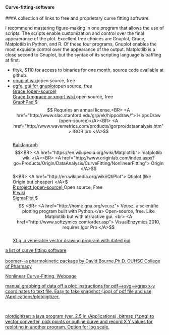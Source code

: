#### Curve-fitting-software
###A collection of links to free and proprietary curve fitting software. 

<p>I recommend mastering figure-making in one program that allows the use of scripts. The scripts enable customization and control over the final appeaerance of the plot. Excellent free choices are Gnuplot, Grace, Matplotlib in Python, and R.
Of these four programs, Gnuplot enables the most exquisite control over the appearance of the output. Matplotlib is a close second to Gnuplot, but the syntax of its scripting language is baffling at first.</p>

- <A name="https://github.com/wojdyr/fityk"> fityk, $110 for access to binaries for one month, source code available at github. </A><BR>
- <A href="http://en.wikipedia.org/wiki/Gnuplot"> gnuplot wiki</A>open source, free<BR>
- <A href="http://pdb.finkproject.org/pdb/package.php/qgfe"> qgfe, gui for gnuplot</A>open source, free<BR>
<A href="http://plasma-gate.weizmann.ac.il/Grace/"> Grace (open-source) </A><BR>
<A href="https://en.wikipedia.org/wiki/Xmgrace"> Grace (xmgrace or xmgr) wiki </A>open source, free<BR>
<A href="http://www.graphpad.com/welcome.htm"> GraphPad </A> $$$ Requries an annual license.<BR>
<A href="http://www.slac.stanford.edu/grp/ek/hippodraw/"> HippoDraw (open-source)</A><BR>
<A href="http://www.wavemetrics.com/products/igorpro/dataanalysis.htm"> IGOR pro  </A>$$<BR>
<A href="http://synergy.com/curvefitting.htm?gclid=CN2ot7701K4CFQmMtgod83p-dw"> Kalidagraph </A>$$<BR>
<A href="https://en.wikipedia.org/wiki/Matplotlib">  matplotlib wiki </A><BR>
<A href="http://www.originlab.com/index.aspx?go=Products/Origin/DataAnalysis/CurveFitting/NonlinearFitting"> Origin </A>$$$<BR>
<A href="http://en.wikipedia.org/wiki/QtiPlot"> Qtiplot (like Origin but cheaper) </A>$<BR>
<A href="http://www.r-project.org/"> R project (open-source) </A>Open source, Free<BR>
<A href="https://en.wikipedia.org/wiki/R_(programming_language)"> R wiki </A><BR>
<A href="http://www.sigmaplot.com/"> SigmaPlot </A>$$$ <BR>
<A href="http://home.gna.org/veusz">  Veusz, a scientific plotting program built with Python.</a> Open-source, free. Like Matplotlib but with atrractive gui. <br>
<A href="http://www.softzymics.com/order.asp">  VisualEnzymics 2010, requires Igor Pro </A>$$<BR>
<A href="https://en.wikipedia.org/wiki/Xfig"> Xfig, a venerable vector drawing program with dated gui</A><BR>
</body>

<A href="http://www.fileguru.com/downloads/nonlinear_curve_fitting/freeware"> a list of curve fitting software </A><BR>
<BR>
<A href="http://boomer.org"> boomer--a pharmokinetic package by David Bourne,Ph.D. OUHSC College of Pharmacy </A><BR>

<A href="http://statpages.org/nonlin.html"> Nonlinear Curve-Fitting, Webpage</a><br>
<p><A href="http://josiah.berkeley.edu/Instructional/NumbersFromGraphs/">manual grabbing of data off a plot: instructions for pdf-->svg-->grep x-y coordinates to text file. Easy to take snapshot (.jpg) of pdf file and use /Applications/plotdigitizer. </A></p><BR>
<p><A href="http://plotdigitizer.sourceforge.net/">plotdigitizer: a java program (ver. 2.5 in /Applications), bitmap (*.png) to vector converter, pick points or outline curve and record X,Y values for reploting in another program. Option for log scale. </A></p><BR>
